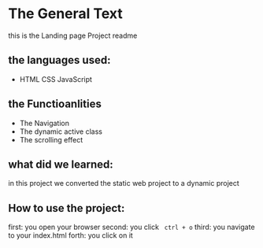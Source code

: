 
# The General Text
this is the Landing page Project readme

## the languages used:
- HTML
CSS
JavaScript
## the Functioanlities
- The Navigation
- The dynamic active class
- The scrolling effect

## what did we learned:
 in this project we converted the static web project to a dynamic project
 ## How to use the project:
 first: you open your browser
 second: you click ` ctrl + o`
 third: you navigate to your index.html
 forth: you click on it